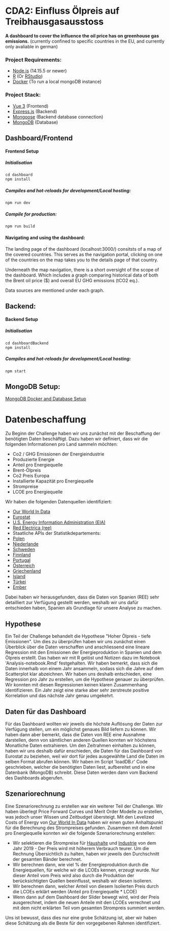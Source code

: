 # CDA2: Einfluss Ölpreis auf Treibhausgasausstoss
**A dashboard to cover the influence the oil price has on greenhouse gas emissions.** (currently confined to specific countries in the EU, and currently only avaliable in german)

### Project Requirements:

* [Node.js](https://nodejs.org/en/) (14.15.5 or newer)
* [R](https://www.r-project.org/) (Or [RStudio](https://www.rstudio.com/products/rstudio/))
* [Docker](https://www.docker.com/) (To run a local mongoDB instance)

### Project Stack:

* [Vue 3](https://vuejs.org/) (Frontend)
* [Express.js](https://expressjs.com/) (Backend)
* [Mongoose](https://mongoosejs.com/) (Backend database connection)
* [MongoDB](https://www.mongodb.com/) (Database)

## Dashboard/Frontend
#### Frontend Setup
##### Initialisation
```
cd dashboard
npm install
```

##### Compiles and hot-reloads for development/Local hosting:
```
npm run dev
```

##### Compile for production:
```
npm run build
```

#### Navigating and using the dashboard:
The landing page of the dashboard (localhost:3000/) consitsts of a map of the covered countries. This serves as the navigation portal, clicking on one of the countries on the map takes you to the details page of that country.

Underneath the map navigation, there is a short oversight of the scope of the dashboard. Which includes a graph comparing historical data of both the Brent oil price ($) and overall EU GHG emissions (tCO2 eq.).

Data sources are mentioned under each graph.

## Backend:
#### Backend Setup
##### Initialisation
```
cd dashboardBackend
npm install
```

##### Compiles and hot-reloads for development/Local hosting:
```
npm start
```

## MongoDB Setup:
[MongoDB Docker and Database Setup](https://github.com/r9119/CDA2/blob/main/analysisInR/readme.md)

# Datenbeschaffung

Zu Beginn der Challenge haben wir uns zunächst mit der Beschaffung der benötigten Daten beschäftigt. Dazu haben wir definiert, dass wir die folgenden Informationen pro Land sammeln möchten:
- Co2 / GHG Emissionen der Energieindustrie
- Produzierte Energie
- Anteil pro Energiequelle
- Brent-Ölpreis
- Co2 Preis Europa
- Installierte Kapazität pro Energiequelle
- Strompreise
- LCOE pro Energiequelle

Wir haben die folgenden Datenquellen identifiziert:
- [Our World In Data](https://ourworldindata.org/energy-key-charts)
- [Eurostat](https://ec.europa.eu/eurostat/online-help/public/en/API_01_Introduction_en/)
- [U.S. Energy Information Administration (EIA)](https://www.eia.gov/opendata/documentation.php)
- [Red Electrica (ree)](https://www.ree.es/en/apidatos)
- Staatliche APIs der Statistikdepartements:
- [Polen](https://api.stat.gov.pl/Home/BdlApi)
- [Niederlande](https://www.cbs.nl/en-gb/our-services/open-data/statline-as-open-data/quick-start-guide)
- [Schweden](https://www.scb.se/en/services/open-data-api/api-for-the-statistical-database/)
- [Finnland](https://www.stat.fi/static/media/uploads/org_en/avoindata/px-web_api-help.pdf)
- [Portugal](https://www.ine.pt/xportal/xmain?xpid=INE&xpgid=ine_api&INST=322751522&ine_smenu.boui=357197120&ine_smenu.selected=357197822&xlang=en)
- [Österreich](https://www.statistik.at/)
- [Griechenland](https://www.statistics.gr/en/statistics/-/publication/SIN09/-)
- [Island](http://px.hagstofa.is/pxen/pxweb/en/Umhverfi/?rxid=4ef4a14f-4e53-4199-8c70-32a9fa03e022)
- [Türkei](https://biruni.tuik.gov.tr/medas/?kn=147&locale=en)
- [Ember](https://ember-climate.org/data/data-tools/carbon-price-viewer/)

Dabei haben wir herausgefunden, dass die Daten von Spanien (REE) sehr detailliert zur Verfügung gestellt werden, weshalb wir uns dafür entschieden haben, Spanien als Grundlage für unsere Analyse zu machen. 

## Hypothese
Ein Teil der Challenge behandelt die Hypothese "Hoher Ölpreis - tiefe Emissionen". Um dies zu überprüfen haben wir uns zunächst einen Überblick über die Daten verschaffen und anschliessend eine lineare Regression mit den Emissionen der Energieproduktion in Spanien und dem Ölpreis erstellt. Das haben wir mit R gelöst und Notizen dazu im Notebook 'Analysis-notebook.Rmd' festgehalten. Wir haben bemerkt, dass sich die Daten innerhalb von einem Jahr ansammeln, sodass sich die Jahre auf dem Scatterplot klar abzeichnen. Wir haben uns deshalb entschieden, eine Regression pro Jahr zu erstellen, um die Hypothese genauer zu überprüfen. Wir konnten mit diesen Regressionen keinen klaren Zusammenhang identifizieren. Ein Jahr zeigt eine starke aber sehr zerstreute positive Korrelation und das nächste Jahr genau umgekehrt.

## Daten für das Dashboard
Für das Dashboard wollten wir jeweils die höchste Auflösung der Daten zur Verfügung stellen, um ein möglichst genaues Bild liefern zu können. Wir haben dann aber bemerkt, dass die Daten von REE eine Ausnahme darstellen, denn von sämtlichen anderen Quellen konnten wir höchstens Monatliche Daten extrahieren. Um den Zeitrahmen einhalten zu können, haben wir uns deshalb dafür enschieden, die Daten für das Dashboard von Eurostat zu beziehen, weil wir dort für jedes ausgewählte Land die Daten im selben Format abrufen können. Wir haben im Script 'loadDB.r' Code geschrieben, welcher die benötigten Daten liest, aufbereitet und in eine Datenbank (MongoDB) schreibt. Diese Daten werden dann vom Backend des Dashboards abgerufen. 

## Szenariorechnung
Eine Szenariorechnung zu erstellen war ein weiterer Teil der Challenge. Wir haben überlegt Price Forward Curves und Merit Order Modelle zu erstellen, was jedoch unser Wissen und Zeitbudget übersteigt. Mit den Levelized Costs of Energy von [Our World In Data](https://ourworldindata.org/cheap-renewables-growth) haben wir einen guten Anhaltspunkt für die Berechnung des Strompreises gefunden. Zusammen mit dem Anteil pro Energiequelle konnten wir die folgende Szenariorechnung erstellen:
- Wir selektieren die Strompreise für [Haushalte](https://ec.europa.eu/eurostat/databrowser/view/nrg_pc_204/default/table?lang=en&category=env.env_air.env_air_ai) und [Industrie](https://ec.europa.eu/eurostat/databrowser/view/nrg_pc_205/default/table?lang=en&category=env.env_air.env_air_ai) von dem Jahr 2019
- Der Preis wird mit höherem Verbrauch teurer. Um die Rechnung Übersichtlich zu halten, haben wir jeweils den Durchschnitt der gesamten Bänder berechnet. 
- Wir berechnen dann, wie viel % der Energieproduktion durch die Energiequellen, für welche wir die LCOEs kennen, erzeugt wurde. Nur dieser Anteil vom Preis wird also durch die Produktion der berücksichtigten Quellen beeinflusst, weshalb wir diesen isolieren. 
- Wir berechnen dann, welcher Anteil von diesem Isolierten Preis durch die LCOEs erklärt werden (Anteil pro Energiequelle * LCOE)
- Wenn dann auf dem Dashboard der Slider bewegt wird, wird der Preis ausgerechnet, indem die neuen Anteile mit den LCOEs verrechnet und mit dem nicht erklärten Teil vom gesamten Strompreis summiert werden. 

Uns ist bewusst, dass dies nur eine grobe Schätzung ist, aber wir haben diese Schätzung als die Beste für den vorgegebenen Rahmen identifiziert. 
